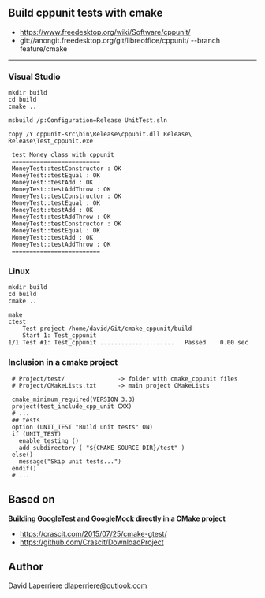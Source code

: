 ## Build cppunit tests with cmake  

 - https://www.freedesktop.org/wiki/Software/cppunit/
 - git://anongit.freedesktop.org/git/libreoffice/cppunit/ --branch feature/cmake
 
---

    
### Visual Studio
 
    mkdir build
    cd build
    cmake ..
     
    msbuild /p:Configuration=Release UnitTest.sln
    
    copy /Y cppunit-src\bin\Release\cppunit.dll Release\
    Release\Test_cppunit.exe
    
     test Money class with cppunit
     =========================
     MoneyTest::testConstructor : OK
     MoneyTest::testEqual : OK
     MoneyTest::testAdd : OK
     MoneyTest::testAddThrow : OK
     MoneyTest::testConstructor : OK
     MoneyTest::testEqual : OK
     MoneyTest::testAdd : OK
     MoneyTest::testAddThrow : OK
     MoneyTest::testConstructor : OK
     MoneyTest::testEqual : OK
     MoneyTest::testAdd : OK
     MoneyTest::testAddThrow : OK
     =========================

### Linux

    mkdir build
    cd build
    cmake ..
     
    make
    ctest
        Test project /home/david/Git/cmake_cppunit/build
        Start 1: Test_cppunit
    1/1 Test #1: Test_cppunit .....................   Passed    0.00 sec

### Inclusion in a cmake project

     # Project/test/               -> folder with cmake_cppunit files
     # Project/CMakeLists.txt      -> main project CMakeLists
     
     cmake_minimum_required(VERSION 3.3)
     project(test_include_cpp_unit CXX)
     # ...
     ## tests
     option (UNIT_TEST "Build unit tests" ON)
     if (UNIT_TEST)
       enable_testing ()
       add_subdirectory ( "${CMAKE_SOURCE_DIR}/test" )
     else()
       message("Skip unit tests...")
     endif()
     # ...

     

## Based on 

**Building GoogleTest and GoogleMock directly in a CMake project**
 - https://crascit.com/2015/07/25/cmake-gtest/
 - https://github.com/Crascit/DownloadProject
 
##   Author
 David Laperriere dlaperriere@outlook.com
